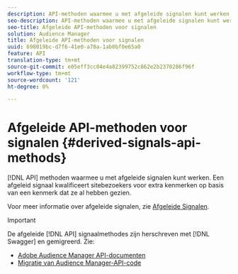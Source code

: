 ```yaml
---
description: API-methoden waarmee u met afgeleide signalen kunt werken. Een afgeleid signaal kwalificeert sitebezoekers voor extra kenmerken op basis van een kenmerk dat ze al hebben gezien.
seo-description: API-methoden waarmee u met afgeleide signalen kunt werken. Een afgeleid signaal kwalificeert sitebezoekers voor extra kenmerken op basis van een kenmerk dat ze al hebben gezien.
seo-title: Afgeleide API-methoden voor signalen
solution: Audience Manager
title: Afgeleide API-methoden voor signalen
uuid: 698019bc-d7f6-41e0-a78a-1ab0bf0e65a0
feature: API
translation-type: tm+mt
source-git-commit: e05eff3cc04e4a82399752c862e2b2370286f96f
workflow-type: tm+mt
source-wordcount: '121'
ht-degree: 0%

---
```



# Afgeleide API-methoden voor signalen {#derived-signals-api-methods}

[!DNL API] methoden waarmee u met afgeleide signalen kunt werken. Een afgeleid signaal kwalificeert sitebezoekers voor extra kenmerken op basis van een kenmerk dat ze al hebben gezien.

<!-- c_separator.xml -->

Voor meer informatie over afgeleide signalen, zie [Afgeleide Signalen](../../features/derived-signals.md).

>[!IMPORTANT]
>
>De afgeleide [!DNL API] signaalmethodes zijn herschreven met [!DNL Swagger] en gemigreerd. Zie:
>
>* [Adobe Audience Manager API-documenten](https://bank.demdex.com/portal/swagger/index.html)
>* [Migratie van Audience Manager-API-code](../../api/api-swagger-migration.md)